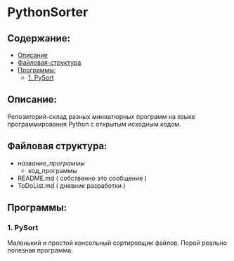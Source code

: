 # PythonSorter


## Содержание:

- [Описание](#описание)
- [Файловая-структура](#файловая-структура)
- [Программы:](#программы)
	- [1. PySort](#1-pysort)

## Описание:

Репозиторий-склад разных миниатюрных программ на языке программирования Python с открытым исходным кодом.


## Файловая структура:

- *название_программы*
    - код_программы
- README.md ( собственно это сообщение )
- ToDoList.md ( дневник разработки )


## Программы:


### 1. PySort

Маленький и простой консольный сортировщик файлов. Порой реально полезная программа.
